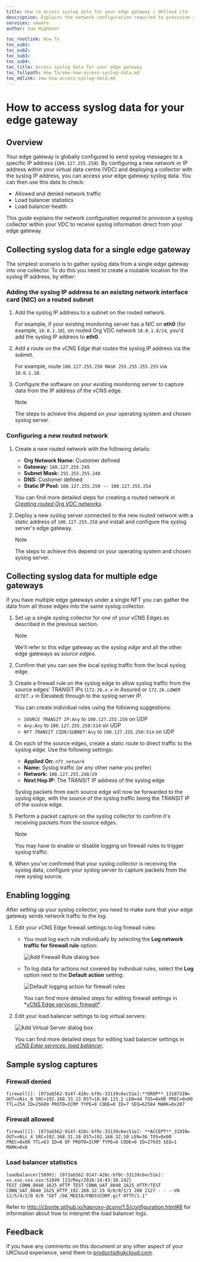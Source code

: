```yaml
---
title: How to access syslog data for your edge gateway | UKCloud Ltd
description: Explains the network configuration required to provision a syslog collector within your VDC to receive syslog information direct from your edge gateway
services: vmware
author: Sue Highmoor

toc_rootlink: How To
toc_sub1:
toc_sub2:
toc_sub3:
toc_sub4:
toc_title: Access syslog data for your edge gateway
toc_fullpath: How To/vmw-how-access-syslog-data.md
toc_mdlink: vmw-how-access-syslog-data.md
---
```


# How to access syslog data for your edge gateway

## Overview

Your edge gateway is globally configured to send syslog messages to a specific IP address (`100.127.255.250`). By configuring a new network or IP address within your virtual data centre (VDC) and deploying a collector with the syslog IP address, you can access your edge gateway
syslog data. You can then use this data to check:

- Allowed and denied network traffic
- Load balancer statistics
- Load balancer health

This guide explains the network configuration required to provision a syslog collector within your VDC to receive syslog information direct from your edge gateway.

## Collecting syslog data for a single edge gateway

The simplest scenario is to gather syslog data from a single edge gateway into one collector. To do this you need to create a routable location for the syslog IP address, by either:

### Adding the syslog IP address to an existing network interface card (NIC) on a routed subnet

1. Add the syslog IP address to a subnet on the routed network.

    For example, if your existing monitoring server has a NIC on **eth0** (for example, `10.0.1.10`), on routed Org VDC network `10.0.1.0/24`, you'd add the syslog IP address to **eth0**.

2. Add a route on the vCNS Edge that routes the syslog IP address via the subnet.

    For example, route `100.127.255.250 MASK 255.255.255.255` via `10.0.1.10`.

3. Configure the software on your existing monitoring server to capture data from the IP address of the vCNS edge.

    > [!NOTE]
    > The steps to achieve this depend on your operating system and chosen syslog server.

### Configuring a new routed network

1. Create a new routed network with the following details:

    - **Org Network Name:** Customer defined
    - **Gateway:** `100.127.255.249`
    - **Subnet Mask:** `255.255.255.248`
    - **DNS:** Customer defined
    - **Static IP Pool:** `100.127.255.250 -- 100.127.255.254`

    You can find more detailed steps for creating a routed network in [*Creating routed Org VDC networks*](https://portal.ukcloud.com/support/knowledge_centre/2b989ddd-c018-4289-8a06-0482f0674bc1).

2. Deploy a new syslog server connected to the new routed network with a static address of `100.127.255.250` and install and configure the syslog server's edge gateway.

    > [!NOTE]
    > The steps to achieve this depend on your operating system and chosen syslog server.

## Collecting syslog data for multiple edge gateways

If you have multiple edge gateways under a single NFT you can gather the data from all those edges into the same syslog collector.

1. Set up a single syslog collector for one of your vCNS Edges as described in the previous section.

    > [!NOTE]
    > We'll refer to this edge gateway as the *syslog edge* and all the other edge gateways as *source edges*.

2. Confirm that you can see the local syslog traffic from the local syslog edge.

3. Create a firewall rule on the syslog edge to allow syslog traffic from the source edges' TRANSIT IPs (`172.26.`*`x`*`.`*`x`* in Assured or `172.26.`*`LOWER OCTET`*`.`*`x`* in Elevated) through to the syslog server IP.

    You can create individual rules using the following suggestions:

    - *`SOURCE TRANSIT IP`*`:Any` to `100.127.255.250` on UDP
    - `Any:Any` to `100.127.255.250:514` on UDP
    - *`NFT TRANSIT CIDR/SUBNET`*`:Any` to `100.127.255.250:514` on UDP

4. On each of the source edges, create a static route to direct traffic to the syslog edge. Use the following settings:

    - **Applied On:** *`nft_network`*
    - **Name:** Syslog traffic (or any other name you prefer)
    - **Network:** `100.127.255.248/29`
    - **Next Hop IP:** The TRANSIT IP address of the syslog edge

    Syslog packets from each source edge will now be forwarded to the syslog edge, with the source of the syslog traffic being the TRANSIT IP of the source edge.

5. Perform a packet capture on the syslog collector to confirm it's receiving packets from the source edges.

    > [!NOTE]
    > You may have to enable or disable logging on firewall rules to trigger syslog traffic.

6. When you've confirmed that your syslog collector is receiving the syslog data, configure your syslog server to capture packets from the new syslog source.

## Enabling logging

After setting up your syslog collector, you need to make sure that your edge gateway sends network traffic to the log.

1. Edit your vCNS Edge firewall settings to log firewall rules:

    - You must log each rule individually by selecting the **Log network traffic for firewall rule** option:

        ![Add Firewall Rule dialog box](images/vmw-vcd-syslog-firewall-rule.png)

    - To log data for actions not covered by individual rules, select the **Log** option next to the **Default action** setting:

        ![Default logging action for firewall rules](images/vmw-vcd-syslog-firewall-default-action.png)

        You can find more detailed steps for editing firewall settings in *[vCNS Edge services: firewall*](https://portal.ukcloud.com/support/knowledge_centre/e8ec5a0b-e5c7-4e44-b353-ab89505fefbe).

2. Edit your load balancer settings to log virtual servers:

    ![Add Virtual Server dialog box](images/vmw-vcd-syslog-load-balancer.png)

    You can find more detailed steps for editing load balancer settings in [*vCNS Edge services: load balancer*](https://portal.ukcloud.com/support/knowledge_centre/9b4f5898-9464-4ea6-8a64-6bacb686bd0e).

## Sample syslog captures

### Firewall denied

`firewall[]: [073ab562-9147-428c-bf0c-33139c6ec51e]:**DROP**_131073IN= OUT=vNic_0 SRC=192.168.33.13 DST=10.80.115.2 LEN=44 TOS=0x00 PREC=0x00 TTL=254 ID=25689 PROTO=ICMP TYPE=8 CODE=0 ID=7 SEQ=62584 MARK=0x207`

### Firewall allowed

`firewall[]: [073ab562-9147-428c-bf0c-33139c6ec51e]: **ACCEPT**_319IN= OUT=vNic_4 SRC=192.168.31.10 DST=192.168.32.10 LEN=36 TOS=0x00 PREC=0x00 TTL=63 ID=0 DF PROTO=ICMP TYPE=8 CODE=0 ID=27693 SEQ=1 MARK=0x6`

### Load balancer statistics

`loadbalancer[5899]: [073ab562-9147-428c-bf0c-33139c6ec51e]: xx.xxx.xxx.xxx:51699 [23/May/2016:14:43:38.242] TEST_CONN_8040_1625_HTTP TEST CONN_UAT_8040_1625_HTTP/TEST CONN_UAT_8040_1625_HTTP_192.168.32.15 0/0/0/1/1 200 2127 - - --VN 12/5/4/2/0 0/0 "GET /OA_MEDIA/FNDSSCORP.gif HTTP/1.1"`

Refer to
<http://cbonte.github.io/haproxy-dconv/1.5/configuration.html#8> for information about how to interpret the load balancer logs.

## Feedback

If you have any comments on this document or any other aspect of your UKCloud experience, send them to <products@ukcloud.com>.
